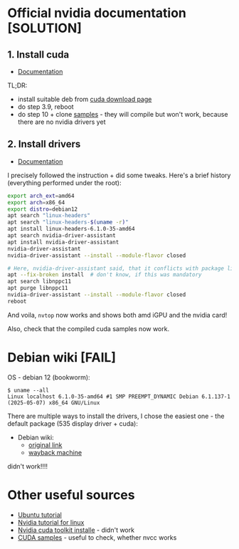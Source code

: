 # Official nvidia documentation [SOLUTION]

## 1. Install cuda
- [Documentation](https://docs.nvidia.com/cuda/cuda-installation-guide-linux)

TL;DR:
- install suitable deb from [cuda download
  page](https://developer.nvidia.com/cuda-downloads)
- do step 3.9, reboot
- do step 10 + clone [samples](https://github.com/nvidia/cuda-samples) - they
  will compile but won't work, because there are no nvidia drivers yet

## 2. Install drivers
- [Documentation](https://docs.nvidia.com/datacenter/tesla/driver-installation-guide/index.html)

I precisely followed the instruction + did some tweaks.
Here's a brief history (everything performed under the root):
```bash
export arch_ext=amd64
export arch=x86_64
export distro=debian12
apt search "linux-headers"
apt search "linux-headers-$(uname -r)"
apt install linux-headers-6.1.0-35-amd64
apt search nvidia-driver-assistant
apt install nvidia-driver-assistant
nvidia-driver-assistant
nvidia-driver-assistant --install --module-flavor closed

# Here, nvidia-driver-assistant said, that it conflicts with package libnppc11, so we purge it
apt --fix-broken install  # don't know, if this was mandatory
apt search libnppc11
apt purge libnppc11
nvidia-driver-assistant --install --module-flavor closed
reboot
```

And voila, `nvtop` now works and shows both amd iGPU and the nvidia card!

Also, check that the compiled cuda samples now work.

# Debian wiki [FAIL]
OS - debian 12 (bookworm):
```
$ uname --all
Linux localhost 6.1.0-35-amd64 #1 SMP PREEMPT_DYNAMIC Debian 6.1.137-1 (2025-05-07) x86_64 GNU/Linux
```

There are multiple ways to install the drivers, I chose the easiest one - the
default package (535 display driver + cuda):
- Debian wiki:
    - [original link](https://wiki.debian.org/NvidiaGraphicsDrivers)
    - [wayback machine](https://web.archive.org/web/20250516214951/https://wiki.debian.org/NvidiaGraphicsDrivers/)

didn't work!!!!


# Other useful sources
- [Ubuntu tutorial](https://documentation.ubuntu.com/server/how-to/graphics/install-nvidia-drivers/index.html)
- [Nvidia tutorial for linux](https://docs.nvidia.com/cuda/cuda-installation-guide-linux)
- [Nvidia cuda toolkit installe](https://developer.nvidia.com/cuda-downloads) -
  didn't work
- [CUDA samples](https://github.com/NVIDIA/cuda-samples) - useful to check,
  whether nvcc works
